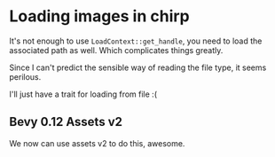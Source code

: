 # Loading images in chirp

It's not enough to use `LoadContext::get_handle`, you need to load the associated
path as well. Which complicates things greatly.

Since I can't predict the sensible way of reading the file type, it seems
perilous.

I'll just have a trait for loading from file :(

## Bevy 0.12 Assets v2

We now can use assets v2 to do this, awesome.
